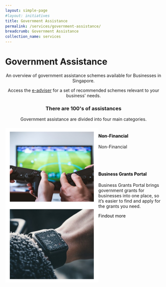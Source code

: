 ```yaml
---
layout: simple-page
#layout: initiatives
title: Government Assistance
permalink: /services/government-assistance/
breadcrumb: Government Assistance
collection_name: services
---
```

<h1><div class="has-text-centered has-text-weight-bold">Government Assistance</div></h1>

<center>An overview of government assistance schemes available for Businesses in Singapore.
  
Access the <a href="https://www.google.com" target="_blank">e-adviser</a> for a set of recommended schemes relevant to your business' needs.</center>

<center><h3>There are 100's of assistances</h3>

Government assistance are divided into four main categories.</center>
  

<div>
<img src="/images/programmes/products-and-services/7.jpg" align="left" style="width:300px;height:250px;">
<h4 style="color:black"><br />Non-Financial</h4>
<span style="font-size:100%;">Non-Financial<br /></span>
</div>
<br />
<br />


<div>
<img src="/images/programmes/products-and-services/6.jpg" align="left" style="width:300px;height:250px;">
<h4 style="color:black"><br /><a style="color:black; text-decoration: none" href="https://govtech-gb-staging.netlify.com/services/government-assistance/business-grants-portal">Business Grants Portal</a></h4>
<span style="font-size:100%;">Business Grants Portal brings government grants for businesses into one place, so it’s easier to find and apply for the grants you need.<br /></span>

<span style="font-size:100%;"><a style="color:black; text-decoration: none" href="https://govtech-gb-staging.netlify.com/services/government-assistance/business-grants-portal">Findout more<br /></span>
</div>


